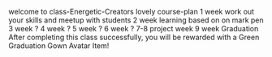 welcome to class-Energetic-Creators
lovely course-plan
1 week work out your skills and meetup  with students
2 week learning based on  on mark pen
3 week ?
4 week ?
5 week ?
6 week ?
7-8 project week 
9 week Graduation
After completing this class successfully, you will be rewarded with a Green Graduation Gown Avatar Item!
